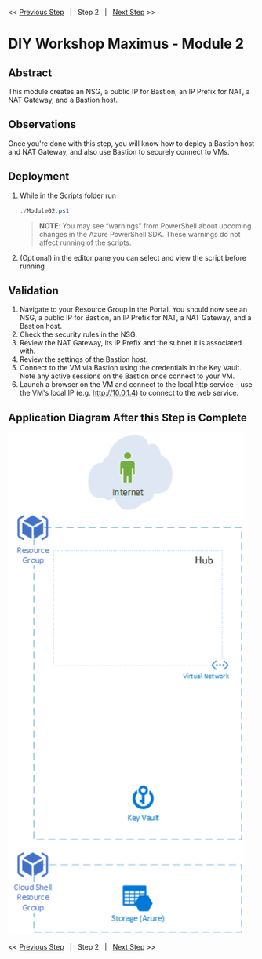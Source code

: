 << [Previous Step][Prev]&nbsp;&nbsp;&nbsp;|&nbsp;&nbsp;&nbsp;Step 2&nbsp;&nbsp;&nbsp;|&nbsp;&nbsp;&nbsp;[Next Step][Next] >> 

# DIY Workshop Maximus - Module 2

## Abstract
This module creates an NSG, a public IP for Bastion, an IP Prefix for NAT, a NAT Gateway, and a Bastion host.

## Observations
Once you're done with this step, you will know how to deploy a Bastion host and NAT Gateway, and also use Bastion to securely connect to VMs.

## Deployment
1. While in the Scripts folder run
   ```powershell
   ./Module02.ps1
   ```
   > **NOTE**: You may see “warnings” from PowerShell about upcoming changes in the Azure PowerShell SDK. These warnings do not affect running of the scripts.

2. (Optional) in the editor pane you can select and view the script before running

## Validation
1. Navigate to your Resource Group in the Portal. You should now see an NSG, a public IP for Bastion, an IP Prefix for NAT, a NAT Gateway, and a Bastion host. 
2. Check the security rules in the NSG.
3. Review the NAT Gateway, its IP Prefix and the subnet it is associated with.
4. Review the settings of the Bastion host.
5. Connect to the VM via Bastion using the credentials in the Key Vault. Note any active sessions on the Bastion once connect to your VM.
6. Launch a browser on the VM and connect to the local http service - use the VM's local IP (e.g. http://10.0.1.4) to connect to the web service.



## Application Diagram After this Step is Complete
[![1]][1]

<< [Previous Step][Prev]&nbsp;&nbsp;&nbsp;|&nbsp;&nbsp;&nbsp;Step 2&nbsp;&nbsp;&nbsp;|&nbsp;&nbsp;&nbsp;[Next Step][Next] >> 

<!--Link References-->
[Prev]: ./Module01.md
[Next]: ./Module03.md

<!--Image References-->
[1]: ./Media/Step2.svg "As built diagram for step 2" 